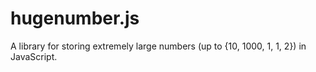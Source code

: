 # hugenumber.js
A library for storing extremely large numbers (up to {10, 1000, 1, 1, 2}) in JavaScript.
